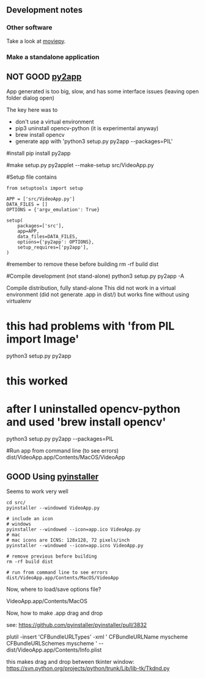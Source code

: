 ## Development notes

### Other software

Take a look at [moviepy](https://zulko.github.io/moviepy/).

### Make a standalone application

## NOT GOOD [py2app](https://py2app.readthedocs.io/en/latest/)

App generated is too big, slow, and has some interface issues (leaving open folder dialog open)

The key here was to

 - don't use a virtual environment
 - pip3 uninstall opencv-python (it is experimental anyway)
 - brew install opencv
 - generate app with 'python3 setup.py py2app --packages=PIL'
 
#install
pip install py2app

#make setup.py
py2applet --make-setup src/VideoApp.py

#Setup file contains

```
from setuptools import setup

APP = ['src/VideoApp.py']
DATA_FILES = []
OPTIONS = {'argv_emulation': True}

setup(
    packages=['src'],
    app=APP,
    data_files=DATA_FILES,
    options={'py2app': OPTIONS},
    setup_requires=['py2app'],
)
```

#remember to remove these before building
rm -rf build dist

#Compile development (not stand-alone)
python3 setup.py py2app -A

Compile distribution, fully stand-alone This did not work in a virtual environment (did not generate .app in dist/) but works fine without using virtualenv

# this had problems with 'from PIL import Image'
python3 setup.py py2app

# this worked
# after I uninstalled opencv-python and used 'brew install opencv'
python3 setup.py py2app --packages=PIL

#Run app from command line (to see errors)
dist/VideoApp.app/Contents/MacOS/VideoApp


## GOOD Using [pyinstaller](https://pythonhosted.org/PyInstaller/index.html)

Seems to work very well

```
cd src/
pyinstaller --windowed VideoApp.py 

# include an icon
# windows
pyinstaller --windowed --icon=app.ico VideoApp.py
# mac
# mac icons are ICNS: 128x128, 72 pixels/inch
pyinstaller --windowed --icon=app.icns VideoApp.py

# remove previous before building
rm -rf build dist

# run from command line to see errors
dist/VideoApp.app/Contents/MacOS/VideoApp
```

Now, where to load/save options file?

VideoApp.app/Contents/MacOS

Now, how to make .app drag and drop

see: https://github.com/pyinstaller/pyinstaller/pull/3832

plutil -insert 'CFBundleURLTypes' -xml '<array><dict> <key>CFBundleURLName</key> <string>myscheme</string> <key>CFBundleURLSchemes</key> <array><string>myscheme</string></array> </dict></array>' -- dist/VideoApp.app/Contents/Info.plist

this makes drag and drop between tkinter window:
   https://svn.python.org/projects/python/trunk/Lib/lib-tk/Tkdnd.py
   
   
